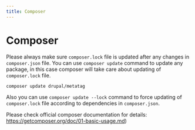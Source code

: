 ```yaml
---
title: Composer
---
```


# Composer
Please always make sure `composer.lock` file is updated after any changes in `composer.json` file.
You can use `composer update` command to update any package, in this case composer will take care about updating of `composer.lock` file.

```
composer update drupal/metatag
```

Also you can use `composer update --lock` command to force updating of `composer.lock` file according to dependencies in `composer.json`.

Please check official composer documentation for details: https://getcomposer.org/doc/01-basic-usage.md)
